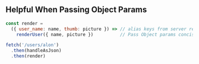 ## Helpful When Passing Object Params

```js
const render =
  ({ user_name: name, thumb: picture }) => // alias keys from server response
    renderUser({ name, picture })          // Pass Object params concisely

fetch('/users/alon')
  .then(handleAsJson)
  .then(render)
```
